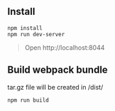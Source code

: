 ## Install ##

    npm install
    npm run dev-server
    
> Open http://localhost:8044

## Build webpack bundle ##

tar.gz file will be created in /dist/

    npm run build
